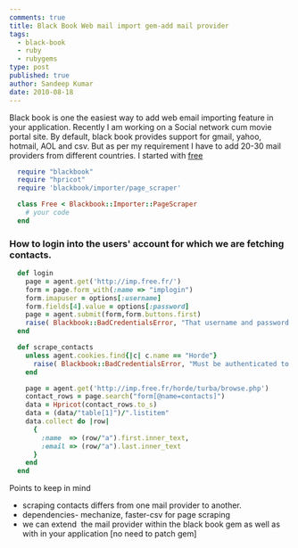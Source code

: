 ```yaml
---
comments: true
title: Black Book Web mail import gem-add mail provider
tags:
  - black-book
  - ruby
  - rubygems
type: post
published: true
author: Sandeep Kumar
date: 2010-08-18
---
```


Black book is one the easiest way to add web email importing feature in your application. Recently I am working on a Social network cum movie portal site. By default, black book provides support for gmail, yahoo, hotmail, AOL and csv. But as per my requirement I have to add 20-30 mail providers from different countries. I started with [free](http://www.free.fr/)

```ruby
  require "blackbook"
  require "hpricot"
  require 'blackbook/importer/page_scraper'

  class Free < Blackbook::Importer::PageScraper
    # your code
  end
```

### How to login into the users' account for which we are fetching contacts.

```ruby
  def login
    page = agent.get('http://imp.free.fr/')
    form = page.form_with(:name => "implogin")
    form.imapuser = options[:username]
    form.fields[4].value = options[:password]
    page = agent.submit(form,form.buttons.first)
    raise( Blackbook::BadCredentialsError, "That username and password was not accepted. Please check them and try again." ) if page.body =~ /Username and password do not match/
  end

  def scrape_contacts
    unless agent.cookies.find{|c| c.name == "Horde"}
      raise( Blackbook::BadCredentialsError, "Must be authenticated to access contacts." )
    end

    page = agent.get('http://imp.free.fr/horde/turba/browse.php')
    contact_rows = page.search("form[@name=contacts]")
    data = Hpricot(contact_rows.to_s)
    data = (data/"table[1]")/".listitem"
    data.collect do |row|
      { 
        :name  => (row/"a").first.inner_text,
        :email => (row/"a").last.inner_text
      }
    end
  end
```

Points to keep in mind

* scraping contacts differs from one mail provider to another.
* dependencies- mechanize, faster-csv for page scraping
* we can extend  the mail provider within the black book gem as well as with in your application [no need to patch gem]
